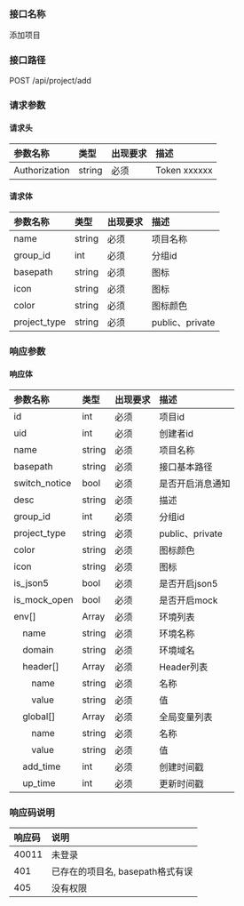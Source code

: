 ### 接口名称
添加项目

### 接口路径
POST /api/project/add

### 请求参数

#### 请求头

参数名称      | 类型   | 出现要求 | 描述
:-------------|:-------|:-------|:------------
Authorization | string | 必须     | Token xxxxxx

#### 请求体

参数名称     | 类型   | 出现要求 | 描述
:------------|:-------|:-------|:--------------
name         | string | 必须     | 项目名称
group_id     | int    | 必须     | 分组id
basepath     | string | 必须     | 图标
icon         | string | 必须     | 图标
color        | string | 必须     | 图标颜色
project_type | string | 必须     | public、private

### 响应参数

#### 响应体

参数名称          | 类型   | 出现要求 | 描述
:-----------------|:-------|:-------|:--------------
id                | int    | 必须     | 项目id
uid               | int    | 必须     | 创建者id
name              | string | 必须     | 项目名称
basepath          | string | 必须     | 接口基本路径
switch_notice     | bool   | 必须     | 是否开启消息通知
desc              | string | 必须     | 描述
group_id          | int    | 必须     | 分组id
project_type      | string | 必须     | public、private
color             | string | 必须     | 图标颜色
icon              | string | 必须     | 图标
is_json5          | bool   | 必须     | 是否开启json5
is_mock_open      | bool   | 必须     | 是否开启mock
env[]             | Array  | 必须     | 环境列表
&emsp;name        | string | 必须     | 环境名称
&emsp;domain      | string | 必须     | 环境域名
&emsp;header[]    | Array  | 必须     | Header列表
&emsp;&emsp;name  | string | 必须     | 名称
&emsp;&emsp;value | string | 必须     | 值
&emsp;global[]    | Array  | 必须     | 全局变量列表
&emsp;&emsp;name  | string | 必须     | 名称
&emsp;&emsp;value | string | 必须     | 值
&emsp;add_time    | int    | 必须     | 创建时间戳
&emsp;up_time     | int    | 必须     | 更新时间戳

### 响应码说明

响应码 | 说明
:------|:---------------------
40011  | 未登录
401    | 已存在的项目名, basepath格式有误
405    | 没有权限
